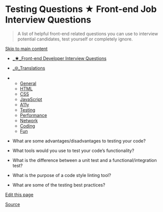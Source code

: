 # Testing Questions ★ Front-end Job Interview Questions

> A list of helpful front-end related questions you can use to interview potential candidates, test yourself or completely ignore.

[Skip to main content](#main-content)

- [\_★_Front-end Developer Interview Questions](chrome-extension://cjedbglnccaioiolemnfhjncicchinao/ "Home")
- [\_🌐_Translations](chrome-extension://cjedbglnccaioiolemnfhjncicchinao/translations "Translations")

- - [General](chrome-extension://cjedbglnccaioiolemnfhjncicchinao/questions/general-questions/ "General Questions")
  - [HTML](chrome-extension://cjedbglnccaioiolemnfhjncicchinao/questions/html-questions/ "HTML Questions")
  - [CSS](chrome-extension://cjedbglnccaioiolemnfhjncicchinao/questions/css-questions/ "CSS Questions")
  - [JavaScript](chrome-extension://cjedbglnccaioiolemnfhjncicchinao/questions/javascript-questions/ "JavaScript Questions")
  - [A11y](https://scottaohara.github.io/accessibility_interview_questions/ "Accessibility Questions (external link)")
  - [Testing](chrome-extension://cjedbglnccaioiolemnfhjncicchinao/questions/testing-questions/ "Testing Questions")
  - [Performance](chrome-extension://cjedbglnccaioiolemnfhjncicchinao/questions/performance-questions/ "Performance Questions")
  - [Network](chrome-extension://cjedbglnccaioiolemnfhjncicchinao/questions/network-questions/ "Network Questions")
  - [Coding](chrome-extension://cjedbglnccaioiolemnfhjncicchinao/questions/coding-questions/ "Coding Questions")
  - [Fun](chrome-extension://cjedbglnccaioiolemnfhjncicchinao/questions/fun-questions/ "Fun Questions")

- What are some advantages/disadvantages to testing your code?
- What tools would you use to test your code’s functionality?
- What is the difference between a unit test and a functional/integration test?
- What is the purpose of a code style linting tool?
- What are some of the testing best practices?

[Edit this page](https://github.com/h5bp/Front-end-Developer-Interview-Questions/tree/master/src/questions/testing-questions.md)

[Source](http://localhost:9090/questions/testing-questions/)
